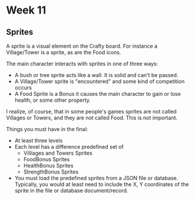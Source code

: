 Week 11
=======

Sprites
-------------

A sprite is a visual element on the Crafty board. For 
instance a Village/Tower is a sprite, as are the Food
icons. 

The main character interacts with sprites in one of three
ways:

- A bush or tree sprite acts like a wall. It is solid and can't
be passed.
- A Village/Tower sprite is "encountered" and some kind of 
competition occurs
- A Food Sprite is a Bonus it causes the main character to
gain or lose health, or some other property.

I realize, of course, that in some people's games sprites are not
called Villages or Towers, and they are not called Food. This
is not important. 

Things you must have in the final:

- At least three levels
- Each level has a difference predefined set of
	- Villiages and Towers Sprites
	- FoodBonus Sprites
	- HealthBonus Sprites
	- StrengthBonus Sprites
- You must load the predefined sprites from a JSON file
or database. Typically, you would at least need to include
the X, Y coordinates of the sprite in the file or database
document/record.
